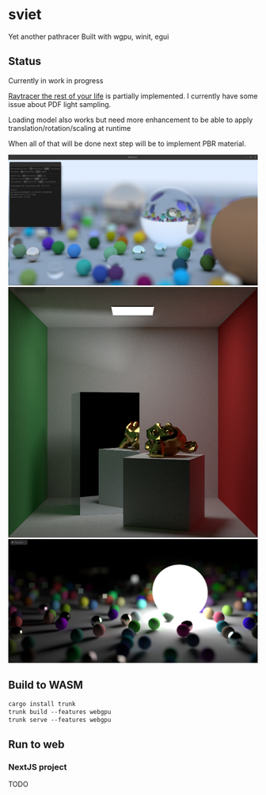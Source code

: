 # sviet

Yet another pathracer
Built with wgpu, winit, egui

## Status

Currently in work in progress

[Raytracer the rest of your life](https://raytracing.github.io/books/RayTracingTheRestOfYourLife.html) is partially implemented.
I currently have some issue about PDF light sampling.

Loading model also works but need more enhancement to be able to apply translation/rotation/scaling at runtime

When all of that will be done next step will be to implement PBR material.

![prev](image/raytracer_oneweekend.png)
![](image/cornell_box_suzanne.png)
![](image/raytracer_oneweekend_night.png)

## Build to WASM

```
cargo install trunk
trunk build --features webgpu
trunk serve --features webgpu
```

<!-- Will not work currently
```
wasm-pack build --target web pathracer-wgpu
``` -->

## Run to web

### NextJS project

TODO
